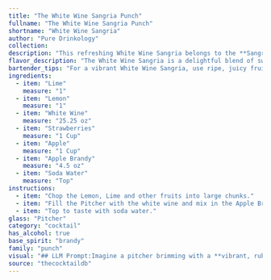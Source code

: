 ```yaml
---
title: "The White Wine Sangria Punch"
fullname: "The White Wine Sangria Punch"
shortname: "White Wine Sangria"
author: "Pure Drinkology"
collection:
description: "This refreshing White Wine Sangria belongs to the **Sangria family**, a Spanish tradition dating back centuries.  This specific version, with its fruity additions and brandy, is a modern twist on the classic, offering a delightful blend of sweet and tart flavors. "
flavor_description: "The White Wine Sangria is a delightful blend of sweet and tart.  The crisp white wine is balanced by the citrusy punch of lime and lemon.  Ripe strawberries and juicy apple add a natural sweetness, while a touch of apple brandy brings warm, spiced notes.  The soda water provides a refreshing fizz, making this sangria a perfect summer sipper. "
bartender_tips: "For a vibrant White Wine Sangria, use ripe, juicy fruit and muddle gently to release their aromas without making the drink bitter.  Add the apple brandy for a warm, complex flavor.  Chill the sangria thoroughly before serving.  When assembling, layer the ingredients to create a visually appealing presentation.  Top with soda water just before serving to retain fizziness. "
ingredients:
  - item: "Lime"
    measure: "1"
  - item: "Lemon"
    measure: "1"
  - item: "White Wine"
    measure: "25.25 oz"
  - item: "Strawberries"
    measure: "1 Cup"
  - item: "Apple"
    measure: "1 Cup"
  - item: "Apple Brandy"
    measure: "4.5 oz"
  - item: "Soda Water"
    measure: "Top"
instructions:
  - item: "Chop the Lemon, Lime and other fruits into large chunks."
  - item: "Fill the Pitcher with the white wine and mix in the Apple Brandy."
  - item: "Top to taste with soda water."
glass: "Pitcher"
category: "cocktail"
has_alcohol: true
base_spirit: "brandy"
family: "punch"
visual: "## LLM Prompt:Imagine a pitcher brimming with a **vibrant, ruby-red sangria**.  The **sparkling, chilled white wine** dances with **perfectly ripe, halved strawberries**, their vibrant crimson contrasting with the **pale green of sliced limes and lemons**. **Thinly sliced apples**, their flesh slightly tinged with pink from the soaking, add a refreshing touch.  The **light, aromatic mist of apple brandy** lingers above, creating a tantalizing scent. **Tiny bubbles** from the soda water rise to the surface, creating a **playful, effervescent texture**. The entire composition is an **inviting spectacle**, radiating summery warmth and promising a delightful taste experience. "
source: "thecocktaildb"
---
```


